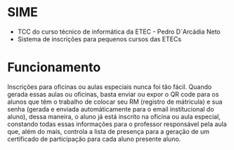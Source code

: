 # SIME
- TCC do curso técnico de informática da ETEC - Pedro D`Arcádia Neto
- Sistema de inscrições para pequenos cursos das ETECs

# Funcionamento
Inscrições para oficinas ou aulas especiais nunca foi tão fácil. Quando gerada essas aulas ou oficinas, basta enviar ou expor o QR code para os alunos que têm o trabalho de
colocar seu RM (registro de mátricula) e sua senha (gerada e enviada automáticamente para o email institucional do aluno), dessa maneira, o aluno já está inscrito na oficina
ou aula especial, constando todas essas informações para o professor responsável pela aula que, além do mais, controla a lista de presença para a geração de um certificado 
de participação para cada aluno presente aluno.

